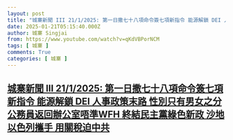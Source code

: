```yaml
---
layout: post
title: "城寨新聞 III 21/1/2025: 第一日撒七十八項命令簽七項新指令 能源解鎖 DEI 人事政策末路 性別只有男女之分 公務員返回辦公室唔準WFH 終結民主黨綠色新政 沙地以色列攜手 用關稅迫中共"
date: 2025-01-21T05:15:40.000Z
author: 城寨 Singjai
from: https://www.youtube.com/watch?v=qKdVBPorNCM
tags: [ 城寨 ]
comments: True
categories: [ 城寨 ]
---
```

<!--1737436540000-->
[城寨新聞 III 21/1/2025: 第一日撒七十八項命令簽七項新指令 能源解鎖 DEI 人事政策末路 性別只有男女之分 公務員返回辦公室唔準WFH 終結民主黨綠色新政 沙地以色列攜手 用關稅迫中共](https://www.youtube.com/watch?v=qKdVBPorNCM)
------

<div>

</div>
